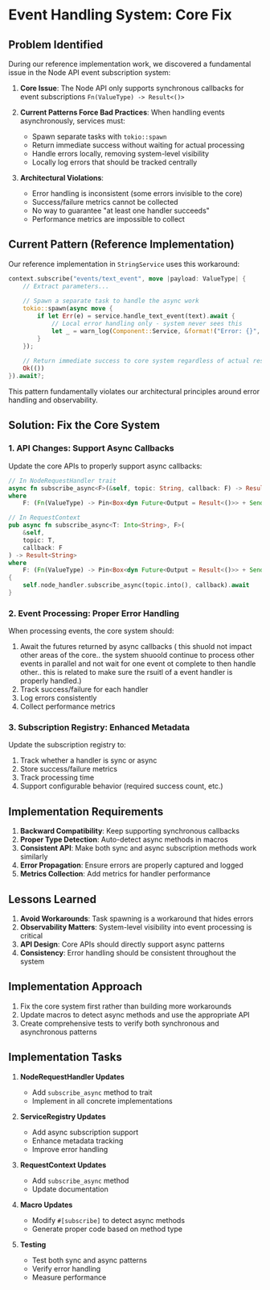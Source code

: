 # Event Handling System: Core Fix

## Problem Identified

During our reference implementation work, we discovered a fundamental issue in the Node API event subscription system:

1. **Core Issue**: The Node API only supports synchronous callbacks for event subscriptions `Fn(ValueType) -> Result<()>`

2. **Current Patterns Force Bad Practices**: When handling events asynchronously, services must:
   - Spawn separate tasks with `tokio::spawn`
   - Return immediate success without waiting for actual processing
   - Handle errors locally, removing system-level visibility
   - Locally log errors that should be tracked centrally

3. **Architectural Violations**:
   - Error handling is inconsistent (some errors invisible to the core)
   - Success/failure metrics cannot be collected
   - No way to guarantee "at least one handler succeeds"
   - Performance metrics are impossible to collect

## Current Pattern (Reference Implementation)

Our reference implementation in `StringService` uses this workaround:

```rust
context.subscribe("events/text_event", move |payload: ValueType| {
    // Extract parameters...
    
    // Spawn a separate task to handle the async work
    tokio::spawn(async move {
        if let Err(e) = service.handle_text_event(text).await {
            // Local error handling only - system never sees this
            let _ = warn_log(Component::Service, &format!("Error: {}", e));
        }
    });
    
    // Return immediate success to core system regardless of actual result
    Ok(())
}).await?;
```

This pattern fundamentally violates our architectural principles around error handling and observability.

## Solution: Fix the Core System

### 1. API Changes: Support Async Callbacks

Update the core APIs to properly support async callbacks:

```rust
// In NodeRequestHandler trait
async fn subscribe_async<F>(&self, topic: String, callback: F) -> Result<String>
where
    F: (Fn(ValueType) -> Pin<Box<dyn Future<Output = Result<()>> + Send>>) + Send + Sync + 'static;

// In RequestContext
pub async fn subscribe_async<T: Into<String>, F>(
    &self, 
    topic: T,
    callback: F
) -> Result<String>
where
    F: (Fn(ValueType) -> Pin<Box<dyn Future<Output = Result<()>> + Send>>) + Send + Sync + 'static,
{
    self.node_handler.subscribe_async(topic.into(), callback).await
}
```

### 2. Event Processing: Proper Error Handling

When processing events, the core system should:

1. Await the futures returned by async callbacks ( this shuold not impact other areas of the core.. the system shuoold continue to process other events in parallel and not wait for one event ot complete to then handle other.. this is related to make sure the rsuitl of a event handler is properly handled.)
2. Track success/failure for each handler
3. Log errors consistently
4. Collect performance metrics

### 3. Subscription Registry: Enhanced Metadata

Update the subscription registry to:

1. Track whether a handler is sync or async
2. Store success/failure metrics
3. Track processing time
4. Support configurable behavior (required success count, etc.)

## Implementation Requirements

1. **Backward Compatibility**: Keep supporting synchronous callbacks
2. **Proper Type Detection**: Auto-detect async methods in macros
3. **Consistent API**: Make both sync and async subscription methods work similarly
4. **Error Propagation**: Ensure errors are properly captured and logged
5. **Metrics Collection**: Add metrics for handler performance

## Lessons Learned

1. **Avoid Workarounds**: Task spawning is a workaround that hides errors
2. **Observability Matters**: System-level visibility into event processing is critical
3. **API Design**: Core APIs should directly support async patterns
4. **Consistency**: Error handling should be consistent throughout the system

## Implementation Approach

1. Fix the core system first rather than building more workarounds
2. Update macros to detect async methods and use the appropriate API
3. Create comprehensive tests to verify both synchronous and asynchronous patterns

## Implementation Tasks

1. **NodeRequestHandler Updates**
   - Add `subscribe_async` method to trait
   - Implement in all concrete implementations

2. **ServiceRegistry Updates**
   - Add async subscription support
   - Enhance metadata tracking
   - Improve error handling

3. **RequestContext Updates**
   - Add `subscribe_async` method
   - Update documentation

4. **Macro Updates**
   - Modify `#[subscribe]` to detect async methods
   - Generate proper code based on method type

5. **Testing**
   - Test both sync and async patterns
   - Verify error handling
   - Measure performance 